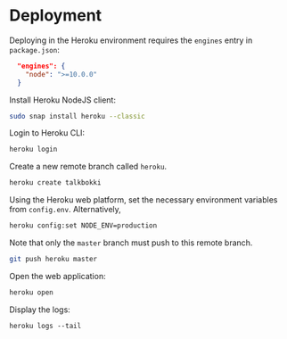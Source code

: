 # __Deployment__

Deploying in the Heroku environment requires the `engines` entry in `package.json`:

```json
  "engines": {
    "node": ">=10.0.0"
  }
```

Install Heroku NodeJS client:

```bash
sudo snap install heroku --classic
```

Login to Heroku CLI:

```bash
heroku login
```

Create a new remote branch called `heroku`.

```bash
heroku create talkbokki
```

Using the Heroku web platform, set the necessary environment variables from `config.env`. Alternatively,

```bash
heroku config:set NODE_ENV=production
```

Note that only the `master` branch must push to this remote branch. 

```bash
git push heroku master
```

Open the web application:

```bash
heroku open
```

Display the logs:

```
heroku logs --tail
```